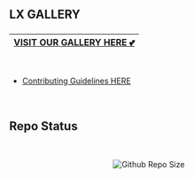 ## LX GALLERY

### <div align="center">

|[VISIT OUR GALLERY HERE 💕](https://0AIB.github.io/Lx-Gallery/) </div>
|---

<br>

- [Contributing Guidelines HERE](https://github.com/0AIB/Lx-Gallery/blob/master/Guidelines.md)
<br>

## Repo Status 

<br>

<div align="center">

![Github Repo Size](https://img.shields.io/github/repo-size/0AIB/Lx-Gallery?style=for-the-badge&color=aqua)



